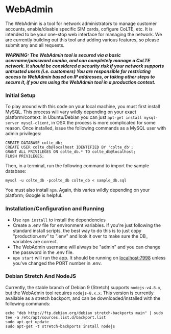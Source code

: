 # WebAdmin
The WebAdmin is a tool for network administrators to manage customer accounts, enable/disable specific SIM cards, cofigure CoLTE, etc. It is intended to be your one-stop web interface for managing the network. We are currently building out this tool and adding various features, so please submit any and all requests.

***WARNING: The WebAdmin tool is secured via a basic username/password combo, and can completely manage a CoLTE network. It should be considered a security risk if your network supports untrusted users (i.e. customers) You are responsible for restricting access to WebAdmin based on IP addresses, or taking other steps to secure it, if you are using the WebAdmin tool in a production context.***

### Initial Setup
To play around with this code on your local machine, you must first install MySQL. This process will vary wildly depending on your exact platform/context: in Ubuntu/Debian you can just `apt-get install mysql-server mysql-client`, in OSX the process is more complicated for some reason. Once installed, issue the following commands as a MySQL user with admin privileges:
```
CREATE DATABASE colte_db;
CREATE USER colte_db@localhost IDENTIFIED BY 'colte_db';
GRANT ALL PRIVILEGES ON colte_db.* TO colte_db@localhost;
FLUSH PRIVILEGES;
```
Then, in a terminal, run the following command to import the sample database:
```
mysql -u colte_db -pcolte_db colte_db < sample_db.sql
```

You must also install `npm`. Again, this varies wildly depending on your platform; Google is helpful.

### Installation/Configuration and Running
- Use `npm install` to install the dependencies
- Create a .env file for environment variables. If you're just following the standard install scripts, the best way to do this is to just copy "production.env" to ".env" and look it over to make sure the DB_ variables are correct.
- The WebAdmin username will always be "admin" and you can change the password in the .env file.
- `npm start` will run the app. It should be running on [localhost:7998](http://localhost:7998/) unless you've changed the PORT number in .env.

### Debian Stretch And NodeJS
Currently, the stable branch of Debian 9 (Stretch) supports `nodejs-v4.8.x`, but the WebAdmin tool requires `nodejs-8.x.x`. This version is currently available as a stretch backport, and can be downloaded/installed with the following commands:
```
echo "deb http://ftp.debian.org/debian stretch-backports main" | sudo tee -a /etc/apt/sources.list.d/backport.list
sudo apt-get update
sudo apt-get -t stretch-backports install nodejs
```
